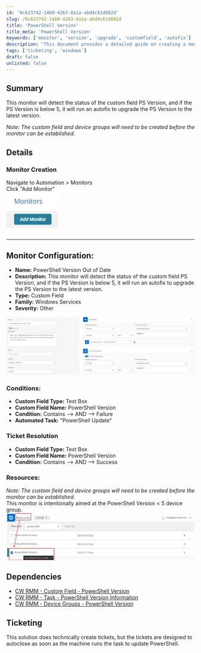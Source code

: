 ```yaml
---
id: '8c623742-14b0-4263-8a1a-abd4c61d602d'
slug: /8c623742-14b0-4263-8a1a-abd4c61d602d
title: 'PowerShell Version'
title_meta: 'PowerShell Version'
keywords: ['monitor', 'version', 'upgrade', 'customfield', 'autofix']
description: 'This document provides a detailed guide on creating a monitor that detects the status of the custom field PS Version. If the PS Version is below 5, it will automatically run a fix to upgrade to the latest version. It includes steps for monitor creation, configuration, conditions, ticket resolution, and dependencies.'
tags: ['ticketing', 'windows']
draft: false
unlisted: false
---
```


## Summary

This monitor will detect the status of the custom field PS Version, and if the PS Version is below 5, it will run an autofix to upgrade the PS Version to the latest version.

*Note: The custom field and device groups will need to be created before the monitor can be established.*

## Details

### Monitor Creation

Navigate to Automation > Monitors  
Click "Add Monitor"  
![Monitor Creation Image](../../../static/img/docs/da7e6b68-3ac3-4d15-9969-ca843a187d2d/image_11.webp)

---

## Monitor Configuration:

- **Name:** PowerShell Version Out of Date
- **Description:** This monitor will detect the status of the custom field PS Version, and if the PS Version is below 5, it will run an autofix to upgrade the PS Version to the latest version.
- **Type:** Custom Field
- **Family:** Windows Services
- **Severity:** Other

![Monitor Configuration Image](../../../static/img/docs/da7e6b68-3ac3-4d15-9969-ca843a187d2d/image_12.webp)

### Conditions:

- **Custom Field Type:** Text Box
- **Custom Field Name:** PowerShell Version
- **Condition:** Contains --> AND --> Failure
- **Automated Task:** "PowerShell Update"

### Ticket Resolution

- **Custom Field Type:** Text Box
- **Custom Field Name:** PowerShell Version
- **Condition:** Contains --> AND --> Success

### Resources:

*Note: The custom field and device groups will need to be created before the monitor can be established.*  
This monitor is intentionally aimed at the PowerShell Version \< 5 device group.  
![Resources Image](../../../static/img/docs/da7e6b68-3ac3-4d15-9969-ca843a187d2d/image_13.webp)

## Dependencies

- [CW RMM - Custom Field - PowerShell Version](/docs/945d88e0-81a9-4253-8406-63fa7430d45a)  
- [CW RMM - Task - PowerShell Version Information](/docs/a8419e91-9e07-4f16-be4b-769c78f86f1b)  
- [CW RMM - Device Groups - PowerShell Version](/docs/bbb9f958-4fd3-4fda-903f-7d303bf26779)  

## Ticketing

This solution does technically create tickets, but the tickets are designed to autoclose as soon as the machine runs the task to update PowerShell.

